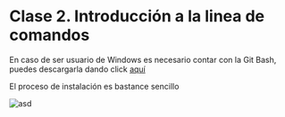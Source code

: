 # Clase 2. Introducción a la linea de comandos

En caso de ser usuario de Windows es necesario contar con la Git Bash, puedes descargarla dando click [aquí](https://git-scm.com/downloads/win)

El proceso de instalación es bastance sencillo

![asd](https://drive.google.com/file/d/1Ny6qQyJTHl3xzBsUc1K7BQmBDuVVVmgE/view?usp=sharing)